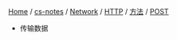 [Home](https://mengxianbin.github.io) /
[cs-notes](https://mengxianbin.github.io/cs-notes/site) /
[Network](https://mengxianbin.github.io/cs-notes/site/Network) /
[HTTP](https://mengxianbin.github.io/cs-notes/site/Network/HTTP) /
[方法](https://mengxianbin.github.io/cs-notes/site/Network/HTTP/%E6%96%B9%E6%B3%95) /
[POST](https://mengxianbin.github.io/cs-notes/site/Network/HTTP/%E6%96%B9%E6%B3%95/POST)

* 传输数据
